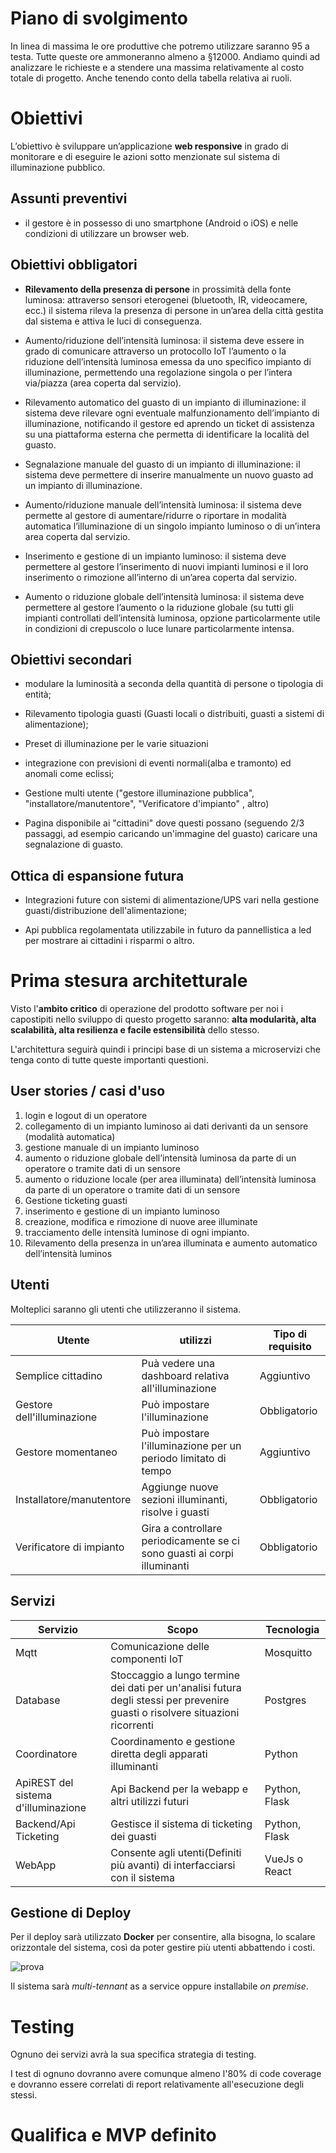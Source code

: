 # Piano di svolgimento

In linea di massima le ore produttive che potremo utilizzare saranno 95 a testa. Tutte queste ore ammoneranno almeno a §12000. Andiamo quindi ad analizzare le richieste e a stendere una massima relativamente al costo totale di progetto. Anche tenendo conto della tabella relativa ai ruoli.

# Obiettivi


L’obiettivo è sviluppare un’applicazione **web responsive** in grado di monitorare e di eseguire le azioni sotto menzionate sul sistema di illuminazione pubblico.

## Assunti preventivi

- il gestore è in possesso di uno smartphone (Android o iOS) e nelle condizioni di utilizzare un browser web.

## Obiettivi obbligatori

- **Rilevamento della presenza di persone** in prossimità della fonte luminosa: attraverso sensori eterogenei (bluetooth, IR, videocamere, ecc.) il sistema rileva la presenza di persone in un’area della città gestita dal sistema e attiva le luci di conseguenza.

- Aumento/riduzione dell’intensità luminosa: il sistema deve essere in grado di comunicare attraverso un protocollo IoT l’aumento o la riduzione dell’intensità luminosa emessa da uno specifico impianto di illuminazione, permettendo una regolazione singola o per l’intera via/piazza (area coperta dal servizio).

- Rilevamento automatico del guasto di un impianto di illuminazione: il sistema deve rilevare ogni eventuale malfunzionamento dell’impianto di illuminazione, notificando il gestore ed aprendo un ticket di assistenza su una piattaforma esterna che permetta di identificare la località del guasto.

- Segnalazione manuale del guasto di un impianto di illuminazione: il sistema deve permettere di inserire manualmente un nuovo guasto ad un impianto di illuminazione.

- Aumento/riduzione manuale dell’intensità luminosa: il sistema deve permette al gestore di aumentare/ridurre o riportare in modalità automatica l’illuminazione di un singolo impianto luminoso o di un’intera area coperta dal servizio.

- Inserimento e gestione di un impianto luminoso: il sistema deve permettere al gestore
l’inserimento di nuovi impianti luminosi e il loro inserimento o rimozione all’interno di un’area coperta dal servizio.

- Aumento o riduzione globale dell’intensità luminosa: il sistema deve permettere al gestore l’aumento o la riduzione globale (su tutti gli impianti controllati dell’intensità luminosa, opzione particolarmente utile in condizioni di crepuscolo o luce lunare particolarmente intensa.

## Obiettivi secondari

- modulare la luminosità a seconda della quantità di persone o tipologia di entità;

- Rilevamento tipologia guasti (Guasti locali o distribuiti, guasti a sistemi di alimentazione);

- Preset di illuminazione per le varie situazioni

- integrazione con previsioni di eventi normali(alba e tramonto) ed anomali come eclissi;

- Gestione multi utente ("gestore illuminazione pubblica", "installatore/manutentore", "Verificatore d'impianto" , altro)

- Pagina disponibile ai "cittadini" dove questi possano (seguendo 2/3 passaggi, ad esempio caricando un'immagine del guasto) caricare una segnalazione di guasto.

## Ottica di espansione futura
- Integrazioni future con sistemi di alimentazione/UPS vari nella gestione guasti/distribuzione dell'alimentazione;

- Api pubblica regolamentata utilizzabile in futuro da pannellistica a led per mostrare ai cittadini i risparmi o altro.

# Prima stesura architetturale

Visto l'**ambito critico** di operazione del prodotto software per noi i capostipiti nello sviluppo di questo progetto saranno: **alta modularità, alta scalabilità, alta resilienza e facile estensibilità** dello stesso.

L'architettura seguirà quindi i principi base di un sistema a microservizi che tenga conto di tutte queste importanti questioni.

## User stories / casi d'uso

1. login e logout di un operatore
2. collegamento di un impianto luminoso ai dati derivanti da un sensore (modalità automatica)
3. gestione manuale di un impianto luminoso
4. aumento o riduzione globale dell’intensità luminosa da parte di un operatore o tramite dati di un
sensore
5. aumento o riduzione locale (per area illuminata) dell’intensità luminosa da parte di un operatore o tramite dati di un sensore
6. Gestione ticketing guasti
7. inserimento e gestione di un impianto luminoso
8. creazione, modifica e rimozione di nuove aree illuminate
9. tracciamento delle intensità luminose di ogni impianto.
10. Rilevamento della presenza in un’area illuminata e aumento automatico dell’intensità
luminos

## Utenti

Molteplici saranno gli utenti che utilizzeranno il sistema.

|Utente| utilizzi | Tipo di requisito|
|---|---|---|
|Semplice cittadino|Puà vedere una dashboard relativa all'illuminazione| Aggiuntivo|
|Gestore dell'illuminazione| Può impostare l'illuminazione| Obbligatorio|
|Gestore momentaneo| Può impostare l'illuminazione per un periodo limitato di tempo|Aggiuntivo |
|Installatore/manutentore|Aggiunge nuove sezioni illuminanti, risolve i guasti|Obbligatorio|
|Verificatore di impianto|Gira a controllare periodicamente se ci sono guasti ai corpi illuminanti| Obbligatorio|

## Servizi

|Servizio|Scopo|Tecnologia|
|---|---|---|
|Mqtt|Comunicazione delle componenti IoT |Mosquitto|
|Database|Stoccaggio a lungo termine dei dati per un'analisi futura degli stessi per prevenire guasti o risolvere situazioni ricorrenti| Postgres|
|Coordinatore|Coordinamento e gestione diretta degli apparati illuminanti| Python|
|ApiREST del sistema d'illuminazione|Api Backend per la webapp e altri utilizzi futuri|Python, Flask|
|Backend/Api Ticketing|Gestisce il sistema di ticketing dei guasti|Python, Flask|
|WebApp|Consente agli utenti(Definiti più avanti) di interfacciarsi con il sistema|VueJs o React|


## Gestione di Deploy

Per il deploy sarà utilizzato **Docker** per consentire, alla bisogna, lo scalare orizzontale del sistema, così da poter gestire più utenti abbattendo i costi.

![prova](https://www.docker.com/wp-content/uploads/2022/03/horizontal-logo-monochromatic-white.png.webp)

Il sistema sarà _multi-tennant_ as a service oppure installabile _on premise_.

# Testing

Ognuno dei servizi avrà la sua specifica strategia di testing.

I test di ognuno dovranno avere comunque almeno l'80% di code coverage e dovranno essere correlati di report relativamente all'esecuzione degli stessi.

# Qualifica e MVP definito